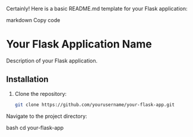 Certainly! Here is a basic README.md template for your Flask application:

markdown
Copy code
# Your Flask Application Name

Description of your Flask application.

## Installation

1. Clone the repository:

   ```bash
   git clone https://github.com/yourusername/your-flask-app.git


Navigate to the project directory:

bash
cd your-flask-app
